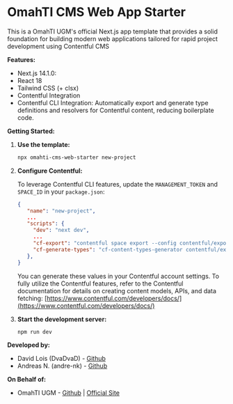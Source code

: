 # OmahTI CMS Web App Starter

This is a OmahTI UGM's official Next.js app template that provides a solid foundation for building modern web applications tailored for rapid project development using Contentful CMS

**Features:**

- Next.js 14.1.0:
- React 18
- Tailwind CSS (+ clsx)
- Contentful Integration
- Contentful CLI Integration:
  Automatically export and generate type definitions and resolvers for Contentful content, reducing boilerplate code.

**Getting Started:**

1. **Use the template:**

   ```bash
   npx omahti-cms-web-starter new-project
   ```

2. **Configure Contentful:**

   To leverage Contentful CLI features, update the `MANAGEMENT_TOKEN` and `SPACE_ID` in your `package.json`:

   ```json
   {
      "name": "new-project",
      ...
      "scripts": {
        "dev": "next dev",
        ...
        "cf-export": "contentful space export --config contentful/export-config.json --management-token %MANAGEMENT_TOKEN% --space-id %SPACE_ID%",
        "cf-generate-types": "cf-content-types-generator contentful/export.json -X --out contentful/types"
      },
   }
   ```

   You can generate these values in your Contentful account settings. To fully utilize the Contentful features, refer to the Contentful documentation for details on creating content models, APIs, and data fetching: [https://www.contentful.com/developers/docs/](https://www.contentful.com/developers/docs/)
   </br>

3. **Start the development server:**

   ```bash
   npm run dev
   ```

**Developed by:**

- David Lois (DvaDvaD) - [Github](https://github.com/DvaDvaD)
- Andreas N. (andre-nk) - [Github](https://github.com/andre-nk)

**On Behalf of:**

- OmahTI UGM - [Github](https://github.com/OmahTI-UGM) | [Official Site](https://omahti.web.id/)
